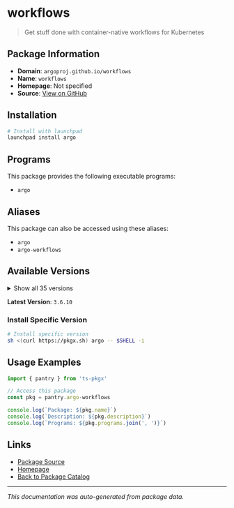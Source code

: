 # workflows

> Get stuff done with container-native workflows for Kubernetes

## Package Information

- **Domain**: `argoproj.github.io/workflows`
- **Name**: `workflows`
- **Homepage**: Not specified
- **Source**: [View on GitHub](https://github.com/pkgxdev/pantry/tree/main/projects/argoproj.github.io/workflows/package.yml)

## Installation

```bash
# Install with launchpad
launchpad install argo
```

## Programs

This package provides the following executable programs:

- `argo`

## Aliases

This package can also be accessed using these aliases:

- `argo`
- `argo-workflows`

## Available Versions

<details>
<summary>Show all 35 versions</summary>

- `3.6.10`, `3.6.9`, `3.6.8`, `3.6.7`, `3.6.6`
- `3.6.5`, `3.6.4`, `3.6.3`, `3.6.2`, `3.6.1`
- `3.6.0`, `3.5.15`, `3.5.14`, `3.5.13`, `3.5.12`
- `3.5.11`, `3.5.10`, `3.5.9`, `3.5.8`, `3.5.7`
- `3.5.6`, `3.5.5`, `3.5.4`, `3.5.3`, `3.5.2`
- `3.5.1`, `3.5.0`, `3.4.18`, `3.4.17`, `3.4.16`
- `3.4.15`, `3.4.14`, `3.4.13`, `3.4.12`, `3.4.11`

</details>

**Latest Version**: `3.6.10`

### Install Specific Version

```bash
# Install specific version
sh <(curl https://pkgx.sh) argo -- $SHELL -i
```

## Usage Examples

```typescript
import { pantry } from 'ts-pkgx'

// Access this package
const pkg = pantry.argo-workflows

console.log(`Package: ${pkg.name}`)
console.log(`Description: ${pkg.description}`)
console.log(`Programs: ${pkg.programs.join(', ')}`)
```

## Links

- [Package Source](https://github.com/pkgxdev/pantry/tree/main/projects/argoproj.github.io/workflows/package.yml)
- [Homepage](#)
- [Back to Package Catalog](../package-catalog.md)

---

*This documentation was auto-generated from package data.*

